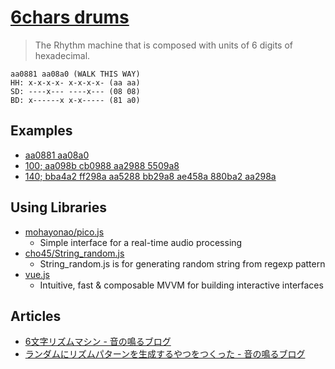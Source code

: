 # [6chars drums](http://the.mohayonao.com/6chars/)

> The Rhythm machine that is composed with units of 6 digits of hexadecimal.

```
aa0881 aa08a0 (WALK THIS WAY)
HH: x-x-x-x- x-x-x-x- (aa aa)
SD: ----x--- ----x--- (08 08)
BD: x------x x-x----- (81 a0)
```

## Examples

  - [aa0881 aa08a0](http://the.mohayonao.com/6chars/#aa0881%20aa08a0)
  - [100; aa098b cb0988 aa2988 5509a8](http://the.mohayonao.com/6chars/#100;%20aa098b%20cb0988%20aa2988%205509a8)
  - [140; bba4a2 ff298a aa5288 bb29a8 ae458a 880ba2 aa298a](http://the.mohayonao.com/6chars/#140;%20bba4a2%20ff298a%20aa5288%20bb29a8%20ae458a%20880ba2%20aa298a)

## Using Libraries

  - [mohayonao/pico.js](https://github.com/mohayonao/pico.js)
    - Simple interface for a real-time audio processing
  - [cho45/String_random.js](https://github.com/cho45/String_random.js)
    - String_random.js is for generating random string from regexp pattern
  - [vue.js](http://vuejs.org)
    - Intuitive, fast & composable MVVM for building interactive interfaces

## Articles

  - [6文字リズムマシン - 音の鳴るブログ](http://mohayonao.hatenablog.com/entry/2011/11/21/202019)
  - [ランダムにリズムパターンを生成するやつをつくった - 音の鳴るブログ](http://mohayonao.hatenablog.com/entry/2013/10/05/090127)
